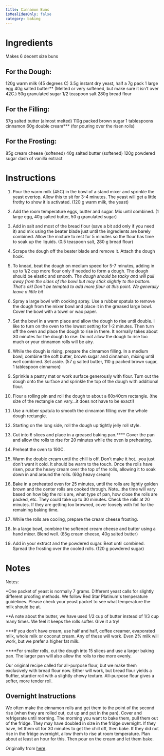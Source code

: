 ```yaml
---
title: Cinnamon Buns
isMealIdeaOnly: false
category: baking
---
```


# Ingredients
Makes 6 decent size buns
## For the Dough:

120g warm milk (45 degrees C)
3.5g instant dry yeast, half a 7g pack
1 large egg
40g salted butter** (Melted or very softened, but make sure it isn't over 42C.)
50g granulated sugar
1/2 teaspoon salt 
280g bread flour

## For the Filling:
57g salted butter (almost melted)
110g packed brown sugar 
1 tablespoons cinnamon
60g double cream*** (for pouring over the risen rolls)

## For the Frosting:
85g cream cheese (softened)
40g salted butter (softened)
120g powdered sugar
dash of vanilla extract

# Instructions
1. Pour the warm milk (45C) in the bowl of a stand mixer and sprinkle the yeast overtop. Allow this to sit for 3-4 minutes. The yeast will get a little frothy to show it is activated. (120 g warm milk, the yeast)

2. Add the room temperature eggs, butter and sugar. Mix until combined. (1 large egg, 40g salted butter, 50 g granulated sugar)

3. Add in salt and most of the bread flour (save a bit add only if you need it) and mix using the beater blade just until the ingredients are barely combined. Allow the mixture to rest for 5 minutes so the flour has time to soak up the liquids. (0.5 teaspoon salt, 280 g bread flour)

4. Scrape the dough off the beater blade and remove it. Attach the dough hook.

5. To knead, beat the dough on medium speed for 5-7 minutes, adding in up to 1/2 cup more flour only if needed to form a dough. The dough should be elastic and smooth. *The dough should be tacky and will pull away from the sides of the bowl but may stick slightly to the bottom. That's ok! Don't be tempted to add more flour at this point. We generally leave a little bit*

6. Spray a large bowl with cooking spray. Use a rubber spatula to remove the dough from the mixer bowl and place it in the greased large bowl. Cover the bowl with a towel or wax paper.

7. Set the bowl in a warm place and allow the dough to rise until double. I like to turn on the oven to the lowest setting for 1-2 minutes. Then turn off the oven and place the dough to rise in there. It normally takes about 30 minutes for the dough to rise. Do not allow the dough to rise too much or your cinnamon rolls will be airy.

8. While the dough is rising, prepare the cinnamon filling. In a medium bowl, combine the soft butter, brown sugar and cinnamon, mixing until well combined. Set aside. (57 g salted butter, 110 g packed brown sugar, 1 tablespoon cinnamon)

9. Sprinkle a pastry mat or work surface generously with flour. Turn out the dough onto the surface and sprinkle the top of the dough with additional flour. 

10. Flour a rolling pin and roll the dough to about a 60x40cm rectangle. (the size of the rectangle can vary...it does not have to be exact!)

11. Use a rubber spatula to smooth the cinnamon filling over the whole dough rectangle.

12. Starting on the long side, roll the dough up tightly jelly roll style. 

13. Cut into 6 slices and place in a greased baking pan.**** Cover the pan and allow the rolls to rise for 20 minutes while the oven is preheating.

14. Preheat the oven to 190C.

15. Warm the double cream until the chill is off. Don't make it hot...you just don't want it cold. It should be warm to the touch. Once the rolls have risen, pour the heavy cream over the top of the rolls, allowing it to soak down in and around the rolls. (60g heavy cream)

16. Bake in a preheated oven for 25 minutes, until the rolls are lightly golden brown and the center rolls are cooked through. Note...the time will vary based on how big the rolls are, what type of pan, how close the rolls are packed, etc. They could take up to 30 minutes. Check the rolls at 20 minutes. If they are getting too browned, cover loosely with foil for the remaining baking time.

17. While the rolls are cooling, prepare the cream cheese frosting.

18. In a large bowl, combine the softened cream cheese and butter using a hand mixer. Blend well. (85g cream cheese, 40g salted butter)

19. Add in your extract and the powdered sugar. Beat until combined. Spread the frosting over the cooled rolls. (120 g powdered sugar)

# Notes
Notes:

*One packet of yeast is normally 7 grams. Different yeast calls for slightly different proofing methods. We follow Red Star Platinum's temperature guidelines. Please check your yeast packet to see what temperature the milk should be at.

**A note about the butter, we have used 1/2 cup of butter instead of 1/3 cup many times. We feel it keeps the rolls softer. Give it a try!

***If you don't have cream, use half and half, coffee creamer, evaporated milk, whole milk or coconut cream. Any of these will work. Even 2% milk will work, but we prefer a higher fat milk.

****For smaller rolls, cut the dough into 15 slices and use a larger baking pan. The larger pan will also allow the rolls to rise more evenly.

Our original recipe called for all-purpose flour, but we make them exclusively with bread flour now. Either will work, but bread flour yields a fluffier, sturdier roll with a slightly chewy texture. All-purpose flour gives a softer, more tender roll.

## Overnight Instructions
We often make the cinnamon rolls and get them to the point of the second rise (when they are rolled out, cut up and put in the pan). Cover and refrigerate until morning.
The morning you want to bake them, pull them out of the fridge. They may have doubled in size in the fridge overnight. If they have, let them sit for 30 minutes to get the chill off, then bake.
If they did not rise in the fridge overnight, allow them to rise at room temperature. Plan about at least an hour for this. Then pour on the cream and let them bake.

Originally from [here](https://www.tastesoflizzyt.com/wprm_print/homemade-cinnamon-rolls-cinnabon-copycat-recipe).